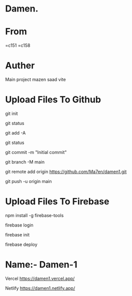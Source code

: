 # Damen.

# From

=c151
=c158

# Auther

Main project mazen saad
vite

# Upload Files To Github

<!-- upload files to github -->

git init

git status

git add -A

git status

git commit -m "Initial commit"

git branch -M main

git remote add origin https://github.com/Ma7en/damen1.git

git push -u origin main

# Upload Files To Firebase

<!-- upload files to firebase -->

npm install -g firebase-tools

firebase login

firebase init

firebase deploy

# Name:- Damen-1

Vercel
https://damen1.vercel.app/

Netlify
https://damen1.netlify.app/
